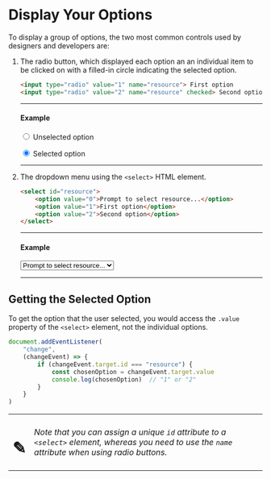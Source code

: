 # Display Your Options

To display a group of options, the two most common controls used by designers and developers are:

1. The radio button, which displayed each option an an individual item to be clicked on with a filled-in circle indicating the selected option.
    ```html
    <input type="radio" value="1" name="resource"> First option
    <input type="radio" value="2" name="resource" checked> Second option
    ```

    <hr/>

    #### Example

    <input type="radio" name="resource"> Unselected option

    <input type="radio"  name="resource" checked> Selected option
    <hr/>
1. The dropdown menu using the `<select>` HTML element.
    ```html
    <select id="resource">
        <option value="0">Prompt to select resource...</option>
        <option value="1">First option</option>
        <option value="2">Second option</option>
    </select>
    ```

    <hr/>

    #### Example
    <select id="resource">
        <option value="0">Prompt to select resource...</option>
        <option value="1">First option</option>
        <option value="2">Second option</option>
    </select>

    <hr/>

## Getting the Selected Option

To get the option that the user selected, you would access the `.value` property of the `<select>` element, not the individual options.

```js
document.addEventListener(
    "change",
    (changeEvent) => {
        if (changeEvent.target.id === "resource") {
            const chosenOption = changeEvent.target.value
            console.log(chosenOption)  // "1" or "2"
        }
    }
)
```

| | |
|:---:|:---|
| <h1>&#x270e;</h1> |  _Note that you can assign a unique `id` attribute to a `<select>` element, whereas you need to use the `name` attribute when using radio buttons._ |


